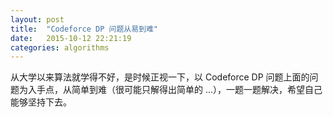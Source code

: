 ```yaml
---
layout: post
title:  "Codeforce DP 问题从易到难"
date:   2015-10-12 22:21:19
categories: algorithms
---
```


从大学以来算法就学得不好，是时候正视一下，以 Codeforce DP 问题上面的问题为入手点，从简单到难（很可能只解得出简单的 ...），一题一题解决，希望自己能够坚持下去。

<script type="text/javascript" src="//cdn.bootcss.com/zepto/1.1.6/zepto.min.js
" ></script>
<script type="text/javascript">
    (function() {
        document.write('<div class="gist-container"></div>');
        var $elem = $('.gist-container');
        $.getJSON('https://api.github.com/users/jo32/gists', function(resp) {
            var length = resp.length > 5 ? 5 : resp.length;
            var count = 0;
            for (var i in resp) {
                if (resp[i].description.indexOf('CODEFORCE') >= 0) {
                    $elem.append('<h2>' + resp[i].description + '</h2>');
                    $elem.append('<div class="gist-' + resp[i].id + '"></div>');
                    count += 1;
                    if (count <= length) {
                        (function(gist) {
                            for (var i in gist.files) {
                                var file = gist.files[i];
                                $('.gist-' + gist.id).append('<h3>' + file.filename + '</h3>');
                                $.get(file.raw_url, function(data) {
                                    $('.gist-' + gist.id).append('<pre><code>' + data + '</code></pre>');
                                });
                            }
                        })(resp[i]);
                    } else {
                        (function(gist) {
                            for (var i in gist.files) {
                                var file = gist.files[i];
                                $('.gist-' + gist.id).append('<h3>' + file.filename + '</h3>');
                                $('.gist-' + gist.id).append('<pre><code>' + file.raw_url + '</code></pre>');
                            }
                        })(resp[i]);
                    }
                }
            }
        });
    })();
</script>